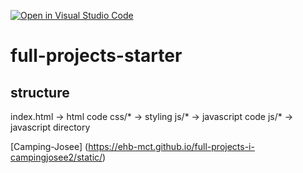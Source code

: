 [![Open in Visual Studio Code](https://classroom.github.com/assets/open-in-vscode-f059dc9a6f8d3a56e377f745f24479a46679e63a5d9fe6f495e02850cd0d8118.svg)](https://classroom.github.com/online_ide?assignment_repo_id=6726309&assignment_repo_type=AssignmentRepo)
# full-projects-starter


## structure

index.html -> html code
css/* -> styling
js/* -> javascript code
js/* -> javascript directory


  [Camping-Josee]  (https://ehb-mct.github.io/full-projects-i-campingjosee2/static/)
  